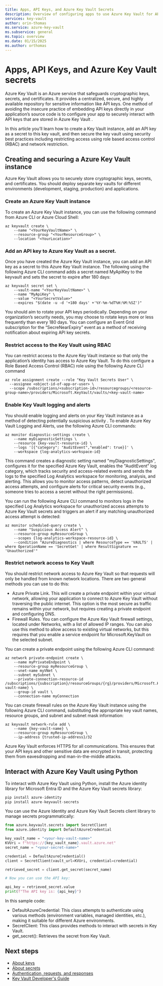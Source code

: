 ```yaml
---
title: Apps, API Keys, and Azure Key Vault Secrets
description: Overview of configuring apps to use Azure Key Vault for API secrets.
services: key-vault
author: orin-thomas
ms.service: azure-key-vault
ms.subservice: general
ms.topic: overview
ms.date: 01/15/2025
ms.author: orthomas
---
```


# Apps, API Keys, and Azure Key Vault secrets

Azure Key Vault is an Azure service that safeguards cryptographic keys, secrets, and certificates. It provides a centralized, secure, and highly available repository for sensitive information like API keys. One  method of avoiding the insecure practice of embedding API keys directly in your application’s source code is to configure your app to securely interact with API keys that are stored in Azure Key Vault .

In this article you’ll learn how to create a Key Vault instance, add an API key as a secret to this key vault, and then secure the key vault using security best practices including restricting access using role based access control (RBAC) and network restriction.

## Creating and securing a Azure Key Vault instance

Azure Key Vault allows you to securely store cryptographic keys, secrets, and certificates. You should deploy separate key vaults for different environments (development, staging, production) and applications. 

### Create an Azure Key Vault instance

To create an Azure Key Vault instance, you can use the following command from Azure CLI or Azure Cloud Shell:

```azurecli
az keyvault create \
    --name "<YourKeyVaultName>" \
    --resource-group "<YourResourceGroup>" \
    --location "<YourLocation>"
```

### Add an API key to Azure Key Vault as a secret.

Once you have created the Azure Key Vault instance, you can add an API key as a secret to this Azure Key Vault instance. The following using the following Azure CLI command adds a secret named MyApiKey to the keyvault and sets the secret to expire after 180 days:

```azurecli
az keyvault secret set \
    --vault-name "<YourKeyVaultName>" \
    --name "MyApiKey" \
    --value "<YourSecretValue>"
    --expires "$(date -u -d '+180 days' +'%Y-%m-%dT%H:%M:%SZ')"
```

You should aim to rotate your API keys periodically. Depending on your organization’s security needs, you may choose to rotate keys more or less frequently than every 180 days. You can configure an Event Grid subscription for the “SecreNearExpiry” event as a method of receiving notification about expiring API key secrets.

### Restrict access to the Key Vault using RBAC

You can restrict access to the Azure Key Vault instance so that only the application’s identity has access to Azure Key Vault. To do this configure a Role Based Access Control (RBAC) role using the following Azure CLI command

```azurecli
az role assignment create --role "Key Vault Secrets User" \
  --assignee <object-id-of-app-or-user> \
  --scope /subscriptions/<subscription-id>/resourcegroups/<resource-group-name>/providers/Microsoft.KeyVault/vaults/<key-vault-name>
```

### Enable Key Vault logging and alerts

You should enable logging and alerts on your Key Vault instance as a method of detecting potentially suspicious activity . To enable Azure Key Vault Logging and Alerts, use the following Azure CLI commands:

```azurecli
az monitor diagnostic-settings create \
    --name myDiagnosticSettings \
    --resource {key-vault-resource-id} \
    --logs '[{"category": "AuditEvent","enabled": true}]' \
    --workspace {log-analytics-workspace-id}
```

This command creates a diagnostic setting named "myDiagnosticSettings", configures it for the specified Azure Key Vault, enables the "AuditEvent" log category, which tracks security and access-related events and sends the logs to the specified Log Analytics workspace for monitoring, analysis, and alerting. This allows you to monitor access patterns, detect unauthorized access attempts, and configure alerts for critical security events (e.g., someone tries to access a secret without the right permissions).

You can run the following Azure CLI command to monitors logs in the specified Log Analytics workspace for unauthorized access attempts to Azure Key Vault secrets and triggers an alert if any matching unauthorized access attempt is detected:

```azurecli
az monitor scheduled-query create \
    --name "Suspicious Access Alert" \
    --resource-group myResourceGroup \
    --scopes {log-analytics-workspace-resource-id} \
    --condition "AzureDiagnostics | where ResourceType == 'VAULTS' | where OperationName == 'SecretGet' | where ResultSignature == 'Unauthorized'"
```

### Restrict network access to Key Vault

You should restrict network access to Azure Key Vault so that requests will only be handled from known network locations. There are two general methods you  can use to do this:

- Azure Private Link. This will create a private endpoint within your virtual network, allowing your application to connect to Azure Key Vault without traversing the public internet. This option is the most secure as traffic remains within your network, but requires creating a private endpoint and configuring DNS.
- Firewall Rules. You can configure the Azure Key Vault firewall settings, located under Networks, with a list of allowed IP ranges. You can also use this method to allow access to existing virtual networks, but this requires that you enable a service endpoint for Microsoft.KeyVault on the selected subnet.

You can create a private endpoint using the following Azure CLI command:

```azurecli
az network private-endpoint create \
    --name myPrivateEndpoint \
    --resource-group myResourceGroup \
    --vnet-name myVNet \
    --subnet mySubnet \
    --private-connection-resource-id /subscriptions/{subscription}/resourceGroups/{rg}/providers/Microsoft.KeyVault/vaults/{key-vault-name} \
    --group-id vault \
    --connection-name myConnection
```

You can create firewall rules on the Azure Key Vault instance using the following Azure CLI command, substituting the appropriate key vault names, resource groups, and subnet and subnet mask information:

```azurecli
az keyvault network-rule add \
    --name {key-vault-name} \
    --resource-group myResourceGroup \
    --ip-address {trusted-ip-address}/32
```

Azure Key Vault enforces HTTPS for all communications. This ensures that your API keys and other sensitive data are encrypted in transit, protecting them from eavesdropping and man-in-the-middle attacks.

## Interact with Azure Key Vault using Python

To interact with Azure Key Vault using Python, install the Azure identity library for Microsoft Entra ID and the Azure Key Vault secrets library:

```python
pip install azure-identity
pip install azure-keyvault-secrets
```

You can use the Azure Identity and Azure Key Vault Secrets client library to manage secrets programmatically:

```python
from azure.keyvault.secrets import SecretClient
from azure.identity import DefaultAzureCredential

key_vault_name = "<your-key-vault-name>"
KVUri = f"https://{key_vault_name}.vault.azure.net"
secret_name = "<your-secret-name>"

credential = DefaultAzureCredential()
client = SecretClient(vault_url=KVUri, credential=credential)

retrieved_secret = client.get_secret(secret_name)

# Now you can use the API key:

api_key = retrieved_secret.value
print(f"The API key is: {api_key}")
```

In this sample code: 

- DefaultAzureCredential: This class attempts to authenticate using various methods (environment variables, managed identities, etc.), making it suitable for different Azure environments.
- SecretClient: This class provides methods to interact with secrets in Key Vault.
- get_secret(): Retrieves the secret from Key Vault.

## Next steps

- [About keys](../keys/about-keys.md)
- [About secrets](../secrets/about-secrets.md)
- [Authentication, requests, and responses](../general/authentication-requests-and-responses.md)
- [Key Vault Developer's Guide](../general/developers-guide.md)
